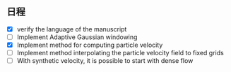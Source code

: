 ## 日程
- [x] verify the language of the manuscript
- [ ] Implement Adaptive Gaussian windowing
- [x] Implement method for computing particle velocity
- [ ] Implement method interpolating the particle velocity field to fixed grids
- [ ] With synthetic velocity, it is possible to start with dense flow
